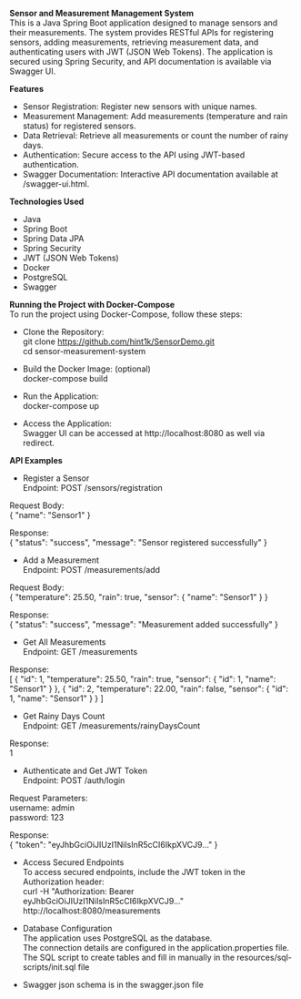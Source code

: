 **Sensor and Measurement Management System**<br>
This is a Java Spring Boot application designed to manage sensors and their measurements. The system provides RESTful APIs for registering sensors, adding measurements, retrieving measurement data, and authenticating users with JWT (JSON Web Tokens). The application is secured using Spring Security, and API documentation is available via Swagger UI.

**Features**<br>
- Sensor Registration: Register new sensors with unique names.
- Measurement Management: Add measurements (temperature and rain status) for registered sensors.
- Data Retrieval: Retrieve all measurements or count the number of rainy days.
- Authentication: Secure access to the API using JWT-based authentication.
- Swagger Documentation: Interactive API documentation available at /swagger-ui.html.

**Technologies Used**<br>
- Java
- Spring Boot
- Spring Data JPA
- Spring Security
- JWT (JSON Web Tokens)
- Docker
- PostgreSQL
- Swagger

**Running the Project with Docker-Compose**<br>
To run the project using Docker-Compose, follow these steps:
- Clone the Repository:<br>
git clone https://github.com/hint1k/SensorDemo.git <br>
cd sensor-measurement-system

- Build the Docker Image: (optional) <br>
docker-compose build

- Run the Application:<br>
docker-compose up

- Access the Application: <br>
Swagger UI can be accessed at http://localhost:8080 as well via redirect.

**API Examples**<br>
- Register a Sensor <br>
Endpoint: POST /sensors/registration

Request Body:<br>
{ "name": "Sensor1" }

Response:<br>
{ "status": "success", "message": "Sensor registered successfully" }

- Add a Measurement <br>
Endpoint: POST /measurements/add

Request Body:<br>
{ "temperature": 25.50, "rain": true, "sensor": { "name": "Sensor1" } }

Response:<br>
{ "status": "success", "message": "Measurement added successfully" }

- Get All Measurements <br>
Endpoint: GET /measurements
  
Response:<br>
[ { "id": 1, "temperature": 25.50, "rain": true, "sensor": { "id": 1, "name": "Sensor1" } }, 
{ "id": 2, "temperature": 22.00, "rain": false, "sensor": { "id": 1, "name": "Sensor1" } } ]

- Get Rainy Days Count <br>
Endpoint: GET /measurements/rainyDaysCount

Response:<br>
1

- Authenticate and Get JWT Token<br>
Endpoint: POST /auth/login

Request Parameters:<br>
username: admin<br>
password: 123<br>

Response:<br>
{ "token": "eyJhbGciOiJIUzI1NiIsInR5cCI6IkpXVCJ9..." }

- Access Secured Endpoints<br>
To access secured endpoints, include the JWT token in the Authorization header:<br>
curl -H "Authorization: Bearer eyJhbGciOiJIUzI1NiIsInR5cCI6IkpXVCJ9..." http://localhost:8080/measurements<br>

- Database Configuration<br>
The application uses PostgreSQL as the database.<br> 
The connection details are configured in the application.properties file. <br>
The SQL script to create tables and fill in manually in the resources/sql-scripts/init.sql file <br> 

- Swagger json schema is in the swagger.json file<br> 